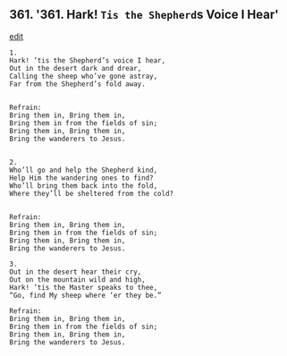 
## 361.  '361. Hark! `Tis the Shepherd`s Voice I Hear'
[edit](https://docs.google.com/document/d/14KWYkgxe4AQAGP0tQmEMROt1TfwrV8EK/edit?mode=html)






    1.
    Hark! ’tis the Shepherd’s voice I hear,
    Out in the desert dark and drear,
    Calling the sheep who’ve gone astray,
    Far from the Shepherd’s fold away.


    Refrain:
    Bring them in, Bring them in,
    Bring them in from the fields of sin;
    Bring them in, Bring them in,
    Bring the wanderers to Jesus.


    2.
    Who’ll go and help the Shepherd kind,
    Help Him the wandering ones to find?
    Who’ll bring them back into the fold,
    Where they’ll be sheltered from the cold?


    Refrain:
    Bring them in, Bring them in,
    Bring them in from the fields of sin;
    Bring them in, Bring them in,
    Bring the wanderers to Jesus.

    3.
    Out in the desert hear their cry,
    Out on the mountain wild and high,
    Hark! ’tis the Master speaks to thee,
    “Go, find My sheep where ‘er they be.”

    Refrain:
    Bring them in, Bring them in,
    Bring them in from the fields of sin;
    Bring them in, Bring them in,
    Bring the wanderers to Jesus.


